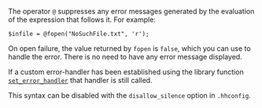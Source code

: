 The operator `@` suppresses any error messages generated by the evaluation of the expression that follows it.  For example:

```Hack
$infile = @fopen("NoSuchFile.txt", 'r');
```

On open failure, the value returned by `fopen` is `false`, which you can use to handle the error. There is no need to
have any error message displayed.

If a custom error-handler has been established using the library function
[`set_error_handler`](https://www.php.net/manual/en/function.set-error-handler.php) that handler is still called.

This syntax can be disabled with the `disallow_silence` option in `.hhconfig`.
